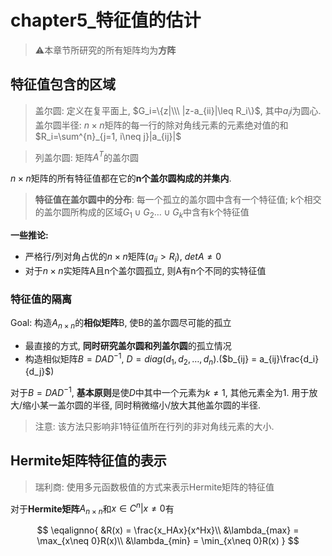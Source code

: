 # chapter5_特征值的估计

>⚠️本章节所研究的所有矩阵均为**方阵**

## 特征值包含的区域

>盖尔圆: 定义在复平面上, $G_i=\{z|\\\ |z-a_{ii}|\leq R_i\}$, 其中$a_ii$为圆心.
>盖尔圆半径: $n\times n$矩阵的每一行的除对角线元素的元素绝对值的和$R_i=\sum^{n}_{j=1, i\neq j}|a_{ij}|$

>列盖尔圆: 矩阵$A^T$的盖尔圆

$n\times n$矩阵的所有特征值都在它的**n个盖尔圆构成的并集内**.

>**特征值在盖尔圆中的分布**: 每一个孤立的盖尔圆中含有一个特征值; k个相交的盖尔圆所构成的区域$G_1\cup G_2 \dots \cup G_k$中含有k个特征值

**一些推论:**

* 严格行/列对角占优的$n\times n$矩阵($a_{ii}>R_{i}$), $detA \neq 0$
* 对于$n\times n$实矩阵A且n个盖尔圆孤立, 则A有n个不同的实特征值

### 特征值的隔离

Goal: 构造$A_{n \times n}$的**相似矩阵**B, 使B的盖尔圆尽可能的孤立

* 最直接的方式, **同时研究盖尔圆和列盖尔圆**的孤立情况
* 构造相似矩阵$B = DAD^{-1}$, $D=diag(d_1,d_2,\dots,d_n)$.($b_{ij} = a_{ij}\frac{d_i}{d_j}$)

对于$B = DAD^{-1}$, **基本原则**是使$D$中其中一个元素为$k \neq 1$, 其他元素全为1.
用于放大/缩小某一盖尔圆的半径, 同时稍微缩小/放大其他盖尔圆的半径.

>注意: 该方法只影响非1特征值所在行列的非对角线元素的大小.

## Hermite矩阵特征值的表示

>瑞利商: 使用多元函数极值的方式来表示Hermite矩阵的特征值

对于**Hermite矩阵**$A_{n\times n}$和${x \in C^n | x \neq 0}$有

$$
\eqalignno{
    &R(x) = \frac{x_HAx}{x^Hx}\\
    &\lambda_{max} = \max_{x\neq 0}R(x)\\
    &\lambda_{min} = \min_{x\neq 0}R(x)
}
$$